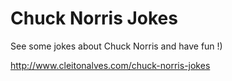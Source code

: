 # Chuck Norris Jokes

See some jokes about Chuck Norris and have fun !)

http://www.cleitonalves.com/chuck-norris-jokes